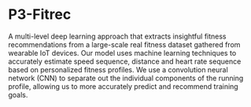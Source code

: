 # P3-Fitrec

A multi-level deep learning approach that extracts insightful fitness 
recommendations from a large-scale real fitness dataset gathered from wearable IoT 
devices. Our model uses machine learning techniques to accurately estimate speed
sequence, distance and heart rate sequence based on personalized fitness profiles. We use 
a convolution neural network (CNN) to separate out the individual components of the 
running profile, allowing us to more accurately predict and recommend training goals.

